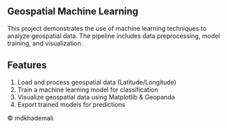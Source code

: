 ## Geospatial Machine Learning

This project demonstrates the use of machine learning techniques to analyze geospatial data. The pipeline includes data preprocessing, model training, and visualization.

## Features
1. Load and process geospatial data (Latitude/Longitude)
2. Train a machine learning model for classification
3. Visualize geospatial data using Matplotlib & Geopanda
4. Export trained models for predictions

© mdkhademali

